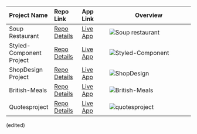 
<table class="table">
  <thead>
    <tr>
      <th align="left" width="15%">Project Name</th>
      <th align="left" width="15%">Repo Link</th>
      <th align="left" width="15%">App Link</th>
      <th align="center">Overview</th>
    </tr>
  </thead>
  <tbody>
     <tr>
      <td>Soup Restaurant</td></td>
      <td><a href="https://github.com/mbozkayaGitHub/Soup_Restaurant" target="_blank">Repo Details</td>
      <td><a href="https://vercel.com/mbozkayagithub/soup-restaurant" target="_blank">Live App</td>
      <td><img src="https://user-images.githubusercontent.com/119006810/232289080-408308e3-ba89-46a4-b29c-fb55cb1eb3aa.gif" alt="Soup restaurant"></td>
    </tr>
     <tr>
      <td>Styled-Component Project</td></td>
      <td><a href="https://github.com/mbozkayaGitHub/Styledcomponentproject" target="_blank">Repo Details</td>
      <td><a href="https://styledcomponentproject.vercel.app/" target="_blank">Live App</td>
      <td><img src="https://github.com/mbozkayaGitHub/React-Project/assets/119006810/c22ee6d4-3cbd-40d3-aae7-1273c2d96f63" alt="Styled-Component"></td>
       </tr>
     <tr>
      <td>ShopDesign Project</td></td>
      <td><a href="https://github.com/mbozkayaGitHub/ShopDesignReactRouter/tree/master" target="_blank">Repo Details</td>
      <td><a href="https://shop-design-react-router.vercel.app/" target="_blank">Live App</td>
      <td><img src="https://github.com/mbozkayaGitHub/React-Project/assets/119006810/73fc8bb8-8505-44ae-8ea0-5fdc4b353843" alt="ShopDesign"></td>
       </tr>
     <tr>
      <td>British-Meals</td></td>
      <td><a href="https://github.com/mbozkayaGitHub/British-Meals" target="_blank">Repo Details</td>
      <td><a href="https://vercel.com/mbozkayagithub/british-meals" target="_blank">Live App</td>
      <td><img src="https://github.com/mbozkayaGitHub/React-Project/assets/119006810/f851b7bf-de4b-48cf-980b-e5cace80a106" alt="British-Meals"></td>
       </tr>
     <tr>
      <td>Quotesproject</td></td>
      <td><a href="https://github.com/mbozkayaGitHub/quotesproject" target="_blank">Repo Details</td>
      <td><a href="https://vercel.com/mbozkayagithub/quotesproject" target="_blank">Live App</td>
      <td><img src="https://github.com/mbozkayaGitHub/React-Project/assets/119006810/4423bff0-3db7-4bf5-b08b-658b5222aabe" alt="quotesproject"></td>
       </tr>
  </tbody>
</table> (edited) 
